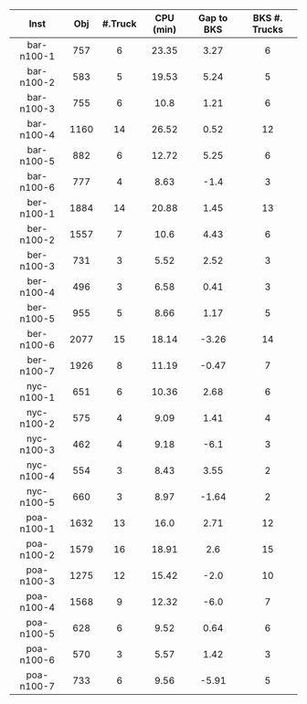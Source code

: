 | Inst   |  Obj     | #.Truck | CPU (min) | Gap to BKS | BKS #. Trucks |
| :----: | :------: | :-----: | :-------: | :--------: | :-----------: |
| bar-n100-1 | 757 | 6 | 23.35 | 3.27 | 6 |
| bar-n100-2 | 583 | 5 | 19.53 | 5.24 | 5 |
| bar-n100-3 | 755 | 6 | 10.8 | 1.21 | 6 |
| bar-n100-4 | 1160 | 14 | 26.52 | 0.52 | 12 |
| bar-n100-5 | 882 | 6 | 12.72 | 5.25 | 6 |
| bar-n100-6 | 777 | 4 | 8.63 | -1.4 | 3 |
| ber-n100-1 | 1884 | 14 | 20.88 | 1.45 | 13 |
| ber-n100-2 | 1557 | 7 | 10.6 | 4.43 | 6 |
| ber-n100-3 | 731 | 3 | 5.52 | 2.52 | 3 |
| ber-n100-4 | 496 | 3 | 6.58 | 0.41 | 3 |
| ber-n100-5 | 955 | 5 | 8.66 | 1.17 | 5 |
| ber-n100-6 | 2077 | 15 | 18.14 | -3.26 | 14 |
| ber-n100-7 | 1926 | 8 | 11.19 | -0.47 | 7 |
| nyc-n100-1 | 651 | 6 | 10.36 | 2.68 | 6 |
| nyc-n100-2 | 575 | 4 | 9.09 | 1.41 | 4 |
| nyc-n100-3 | 462 | 4 | 9.18 | -6.1 | 3 |
| nyc-n100-4 | 554 | 3 | 8.43 | 3.55 | 2 |
| nyc-n100-5 | 660 | 3 | 8.97 | -1.64 | 2 |
| poa-n100-1 | 1632 | 13 | 16.0 | 2.71 | 12 |
| poa-n100-2 | 1579 | 16 | 18.91 | 2.6 | 15 |
| poa-n100-3 | 1275 | 12 | 15.42 | -2.0 | 10 |
| poa-n100-4 | 1568 | 9 | 12.32 | -6.0 | 7 |
| poa-n100-5 | 628 | 6 | 9.52 | 0.64 | 6 |
| poa-n100-6 | 570 | 3 | 5.57 | 1.42 | 3 |
| poa-n100-7 | 733 | 6 | 9.56 | -5.91 | 5 |
